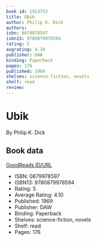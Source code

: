 ```yaml
---
book id: 1913753
title: Ubik
author: Philip K. Dick
authors: 
isbn: 0879978597
isbn13: 9780879978594
rating: 5
avgrating: 4.10
publisher: DAW
binding: Paperback
pages: 176
published: 1969
shelves: science-fiction, novels
shelf: read
review: 
---
```


# Ubik

By Philip K. Dick

## Book data

[GoodReads ID/URL](https://www.goodreads.com/book/show/1913753)

- ISBN: 0879978597
- ISBN13: 9780879978594
- Rating: 5
- Average Rating: 4.10
- Published: 1969
- Publisher: DAW
- Binding: Paperback
- Shelves: science-fiction, novels
- Shelf: read
- Pages: 176

